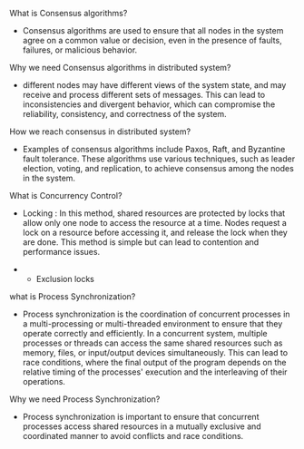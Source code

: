 What is Consensus algorithms?

- Consensus algorithms are used to ensure that all nodes in the system agree on a common value or decision, even in the presence of faults, failures, or malicious behavior.

Why we need Consensus algorithms in distributed system?

- different nodes may have different views of the system state, and may receive and process different sets of messages. This can lead to inconsistencies and divergent behavior, which can compromise the reliability, consistency, and correctness of the system.

How we reach consensus in distributed system?

- Examples of consensus algorithms include Paxos, Raft, and Byzantine fault tolerance. These algorithms use various techniques, such as leader election, voting, and replication, to achieve consensus among the nodes in the system.

What is Concurrency Control?

- Locking : In this method, shared resources are protected by locks that allow only one node to access the resource at a time. Nodes request a lock on a resource before accessing it, and release the lock when they are done. This method is simple but can lead to contention and performance issues.

- - Exclusion locks

what is Process Synchronization?

- Process synchronization is the coordination of concurrent processes in a multi-processing or multi-threaded environment to ensure that they operate correctly and efficiently. In a concurrent system, multiple processes or threads can access the same shared resources such as memory, files, or input/output devices simultaneously. This can lead to race conditions, where the final output of the program depends on the relative timing of the processes' execution and the interleaving of their operations.

Why we need Process Synchronization?

- Process synchronization is important to ensure that concurrent processes access shared resources in a mutually exclusive and coordinated manner to avoid conflicts and race conditions.
